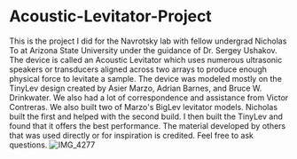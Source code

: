# Acoustic-Levitator-Project
This is the project I did for the Navrotsky lab with fellow undergrad Nicholas To at Arizona State University under the guidance of Dr. Sergey Ushakov. The device is called an Acoustic Levitator which uses numerous ultrasonic speakers or transducers aligned across two arrays to produce enough physical force to levitate a sample. The device was modeled mostly on the TinyLev design created by Asier Marzo,  Adrian Barnes, and Bruce W. Drinkwater. We also had a lot of correspondence and assistance from Victor Contreras. We also built two of Marzo's BigLev levitator models. Nicholas built the first and helped with the second build. I then built the TinyLev and found that it offers the best performance. The material developed by others that was used directly or for inspiration is credited. Feel free to ask questions. 
![IMG_4277](https://user-images.githubusercontent.com/106931722/176330821-739d224e-7aa1-48a0-ab3c-bb008ceb2b09.jpg)
